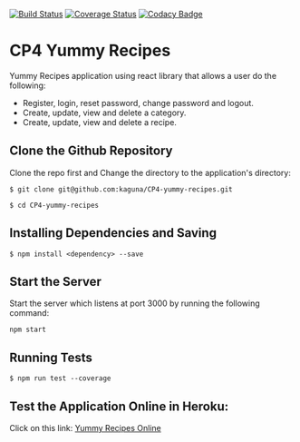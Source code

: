 [![Build Status](https://travis-ci.org/kaguna/CP4-yummy-recipes.svg?branch=ch-Refactor-code-for-eslint-standards-156048077)](https://travis-ci.org/kaguna/CP4-yummy-recipes)
[![Coverage Status](https://coveralls.io/repos/github/kaguna/CP4-yummy-recipes/badge.svg?branch=ch-Refactor-code-for-eslint-standards-156048077)](https://coveralls.io/github/kaguna/CP4-yummy-recipes?branch=ch-Refactor-code-for-eslint-standards-156048077)
[![Codacy Badge](https://api.codacy.com/project/badge/Grade/918469d219f747c1aef89b592244bbda)](https://www.codacy.com/app/kaguna/CP4-yummy-recipes?utm_source=github.com&amp;utm_medium=referral&amp;utm_content=kaguna/CP4-yummy-recipes&amp;utm_campaign=Badge_Grade)
# CP4 Yummy Recipes

Yummy Recipes application using react library that allows a user do the following:

- Register, login, reset password, change password and logout.
- Create, update, view and delete a category.
- Create, update, view and delete a recipe.

## Clone the Github Repository
Clone the repo first and Change the directory to the application's directory:
```
$ git clone git@github.com:kaguna/CP4-yummy-recipes.git

$ cd CP4-yummy-recipes
```

## Installing Dependencies and Saving
```
$ npm install <dependency> --save
```

## Start the Server
Start the server which listens at port 3000 by running the following command:
```
npm start
```

## Running Tests
```
$ npm run test --coverage
```
## Test the Application Online in Heroku:
Click on this link:
[Yummy Recipes Online](https://react-yummy-recipes.herokuapp.com/)
